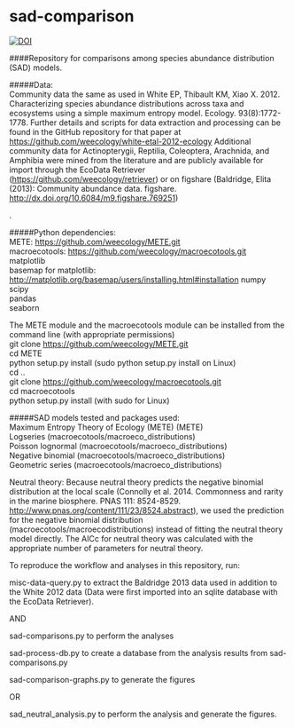 sad-comparison
==============

[![DOI](https://zenodo.org/badge/DOI/10.5281/zenodo.166725.svg)](https://doi.org/10.5281/zenodo.166725)

####Repository for comparisons among species abundance distribution (SAD) models.

#####Data:   
Community data the same as used in White EP, Thibault KM, Xiao X.  2012.  Characterizing species abundance distributions across taxa and ecosystems using a simple maximum entropy model. Ecology. 93(8):1772-1778.  Further details and scripts for data extraction and processing can be found in the GitHub repository for that paper at https://github.com/weecology/white-etal-2012-ecology
Additional community data for Actinopterygii, Reptilia, Coleoptera, Arachnida, and Amphibia were mined from the literature and are publicly available for import through the EcoData Retriever (https://github.com/weecology/retriever) or on figshare (Baldridge, Elita (2013): Community abundance data. figshare. http://dx.doi.org/10.6084/m9.figshare.769251)

. 

#####Python dependencies:  
METE: https://github.com/weecology/METE.git  
macroecotools: https://github.com/weecology/macroecotools.git  
matplotlib  
basemap for matplotlib: http://matplotlib.org/basemap/users/installing.html#installation
numpy    
scipy  
pandas  
seaborn   

The METE module and the macroecotools module can be installed from the command line (with appropriate permissions)  
git clone https://github.com/weecology/METE.git  
cd METE  
python setup.py install (sudo python setup.py install on Linux)  
cd ..  
git clone https://github.com/weecology/macroecotools.git  
cd macroecotools  
python setup.py install (with sudo for Linux)    


#####SAD models tested and packages used:  
Maximum Entropy Theory of Ecology (METE) (METE)  
Logseries (macroecotools/macroeco_distributions)  
Poisson lognormal (macroecotools/macroeco_distributions)  
Negative binomial (macroecotools/macroeco_distributions)  
Geometric series (macroecotools/macroeco_distributions)  

    
Neutral theory: Because neutral theory predicts the negative binomial distribution at the local scale (Connolly et al. 2014. Commonness and rarity in the marine biosphere. PNAS 111: 8524-8529. http://www.pnas.org/content/111/23/8524.abstract), we used the prediction for the negative binomial distribution (macroecotools/macroecodistributions) instead of fitting the neutral theory model directly.  The AICc for neutral theory was calculated with the appropriate number of parameters for neutral theory.

To reproduce the workflow and analyses in this repository, run:  
   
misc-data-query.py to extract the Baldridge 2013 data used in addition to the White 2012 data (Data were first imported into an sqlite database with the EcoData Retriever).  

AND  

sad-comparisons.py to perform the analyses  
  
sad-process-db.py to create a database from the analysis results from sad-comparisons.py  
  
sad-comparison-graphs.py to generate the figures

OR  

sad_neutral_analysis.py to perform the analysis and generate the figures.

